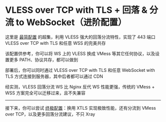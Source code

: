# VLESS over TCP with TLS + 回落 & 分流 to WebSocket（进阶配置）

这里是 [最简配置](<../VLESS-TCP-TLS%20(minimal%20by%20rprx)>) 的超集，利用 VLESS 强大的回落分流特性，实现了 443 端口 VLESS over TCP with TLS 和任意 WSS 的完美共存

该配置供参考，你可以将 WS 上的 VLESS 换成 VMess 等其它任何协议，以及设置更多 PATH、协议共存，都可以做到

部署后，你可以同时通过 VLESS over TCP with TLS 和任意 WebSocket with TLS 方式连接到服务器，其中后者都可以通过 CDN

经实测，VLESS 回落分流 WS 比 Nginx 反代 WS 性能更强，传统的 VMess + WSS 方案完全可以迁移过来，且不失兼容

---

接下来，你可以尝试 [终极配置](../VLESS-TCP-XTLS-WHATEVER)：换用 XTLS 实现极致性能，还有分流到 VMess over TCP，以及更多回落分流建议，不只 Xray

